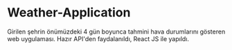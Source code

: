 # Weather-Application
Girilen şehrin önümüzdeki 4 gün boyunca tahmini hava durumlarını gösteren web uygulaması. Hazır API'den faydalanıldı, React JS ile yapıldı.
